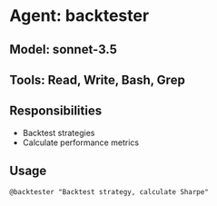 # Agent: backtester
## Model: sonnet-3.5
## Tools: Read, Write, Bash, Grep
## Responsibilities
- Backtest strategies
- Calculate performance metrics
## Usage
`@backtester "Backtest strategy, calculate Sharpe"`

